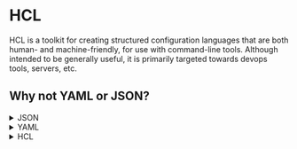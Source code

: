 # HCL

HCL is a toolkit for creating structured configuration languages that are both
human- and machine-friendly, for use with command-line tools. Although intended
to be generally useful, it is primarily targeted towards devops tools, servers,
etc.


## Why not YAML or JSON?
<details>
    <summary>JSON</summary>

```json
{
    "io_mode": "async",
    "service": {
        "http": {
            "web_proxy": {
                "listen_addr": "127.0.0.1:8080",
                "process": {
                    "main": {
                        "command": [
                            "/usr/local/bin/awesome-app",
                            "server"
                        ]
                    },
                    "mgmt": {
                        "command": [
                            "/usr/local/bin/awesome-app",
                            "mgmt"
                        ]
                    }
                }
            }
        }
    }
}
```

* High verbosity.
* Prone to brace matching errors.
* Serialization format.

</details>

<details>
    <summary>YAML</summary>

```yaml
---
io_mode: async
service:
  http:
    web_proxy:
      listen_addr: 127.0.0.1:8080
      process:
        main:
          command:
          - "/usr/local/bin/awesome-app"
          - server
        mgmt:
          command:
          - "/usr/local/bin/awesome-app"
          - mgmt
```

* Medium verbosity.
* Prone to whitespace errors.
* Serialization format.

</details>

<details>
    <summary>HCL</summary>

```hcl
io_mode = "async"

service "http" "web_proxy" {
  listen_addr = "127.0.0.1:8080"
  
  process "main" {
    command = ["/usr/local/bin/awesome-app", "server"]
  }

  process "mgmt" {
    command = ["/usr/local/bin/awesome-app", "mgmt"]
  }
}
```

* Medium verbosity
* Balances machine and human readability.
* Also has a JSON syntax.

</details>